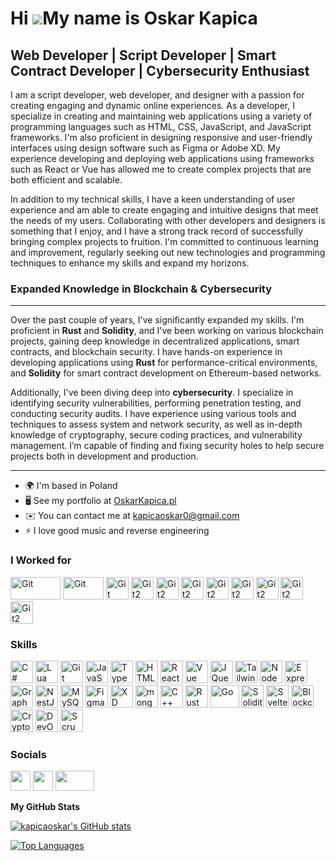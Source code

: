 Hi ![](https://user-images.githubusercontent.com/18350557/176309783-0785949b-9127-417c-8b55-ab5a4333674e.gif)My name is Oskar Kapica
====================================================================================================================================
Web Developer | Script Developer | Smart Contract Developer | Cybersecurity Enthusiast
------------------------------------------------------------------

I am a script developer, web developer, and designer with a passion for creating engaging and dynamic online experiences.  As a developer, I specialize in creating and maintaining web applications using a variety of programming languages such as HTML, CSS, JavaScript, and JavaScript frameworks. I'm also proficient in designing responsive and user-friendly interfaces using design software such as Figma or Adobe XD. My experience developing and deploying web applications using frameworks such as React or Vue has allowed me to create complex projects that are both efficient and scalable. 

In addition to my technical skills, I have a keen understanding of user experience and am able to create engaging and intuitive designs that meet the needs of my users. Collaborating with other developers and designers is something that I enjoy, and I have a strong track record of successfully bringing complex projects to fruition. I'm committed to continuous learning and improvement, regularly seeking out new technologies and programming techniques to enhance my skills and expand my horizons. 

### Expanded Knowledge in Blockchain & Cybersecurity
------------------------------------------------------------------

Over the past couple of years, I've significantly expanded my skills. I'm proficient in **Rust** and **Solidity**, and I've been working on various blockchain projects, gaining deep knowledge in decentralized applications, smart contracts, and blockchain security. I have hands-on experience in developing applications using **Rust** for performance-critical environments, and **Solidity** for smart contract development on Ethereum-based networks.

Additionally, I've been diving deep into **cybersecurity**. I specialize in identifying security vulnerabilities, performing penetration testing, and conducting security audits. I have experience using various tools and techniques to assess system and network security, as well as in-depth knowledge of cryptography, secure coding practices, and vulnerability management. I’m capable of finding and fixing security holes to help secure projects both in development and production.

---

* 🌍  I'm based in Poland
* 🖥️  See my portfolio at [OskarKapica.pl](http://oskarkapica.pl)
* ✉️  You can contact me at [kapicaoskar0@gmail.com](mailto:kapicaoskar0@gmail.com)
* ⚡  I love good music and reverse engineering

### I Worked for
<a href="https://2115.pl" target="_blank" rel="noreferrer"><img src="https://lobuzkochanajbardziej.pl/wp-content/uploads/2024/06/2115_logo.png" width="80" height="36" alt="Git" /></a>
<a href="https://fivecity.net" target="_blank" rel="noreferrer"><img src="https://i.postimg.cc/bNyM0GNG/logo-1.png" width="65" height="36" alt="Git" /></a>
<a href="https://www.bahu.pro" target="_blank" rel="noreferrer"><img src="https://cdn.discordapp.com/icons/726348408134172672/2c887029721afc9c7c1212a89ff1a746.webp?size=240" width="36" height="36" alt="Git" /></a>
<a href="https://exilerp.eu/" target="_blank" rel="noreferrer"><img src="https://i.ibb.co/RQgvC14/logo-3.png" width="36" height="36" alt="Git2" /></a>
<a href="https://discord.com/invite/waitrp" target="_blank" rel="noreferrer"><img src="https://i.ibb.co/PMJXQpF/logo-1-wait.webp" width="36" height="36" alt="Git2" /></a>
<a href="https://discord.com/invite/adrenalinarp" target="_blank" rel="noreferrer"><img src="https://i.ibb.co/JsKTD1D/logo-1.webp" width="36" height="36" alt="Git2" /></a>
<a href="https://discord.gg/clowns" target="_blank" rel="noreferrer"><img src="https://i.ibb.co/MgvdxL1/logo-2.webp" width="36" height="36" alt="Git2" /></a>
<a href="https://discord.com/invite/rp4u" target="_blank" rel="noreferrer"><img src="https://i.ibb.co/YyVF70F/ff72093ea8640fa719194d71717adfe252122adb.png" width="36" height="36" alt="Git2" /></a>
<a href="https://discord.com/invite/nightside" target="_blank" rel="noreferrer"><img src="https://cdn.discordapp.com/icons/967196037968187392/c0b9c0764bca2f6c2f00142fce8f0afc.webp?size=240" width="36" height="36" alt="Git2" /></a>
<a href="https://social-boosting.pl" target="_blank" rel="noreferrer"><img src="https://i.ibb.co/MGT61qZ/e3330ba0223a97e0684433a65037b477-removebg-preview.png" width="36" height="36" alt="Git2" /></a>
<a href="https://discord.gg/aliusrp" target="_blank" rel="noreferrer"><img src="https://i.ibb.co/nfb2ZhT/680735478794efe7796cadf6a8b4551d-c5-100x100-1-removebg-preview.png" width="36" height="36" alt="Git2" /></a>

### Skills

<p align="left">
<a href="https://docs.microsoft.com/en-us/dotnet/csharp/" target="_blank" rel="noreferrer"><img src="https://raw.githubusercontent.com/danielcranney/readme-generator/main/public/icons/skills/csharp-colored.svg" width="36" height="36" alt="C#" /></a>
<a href="https://www.lua.org/docs.html" target="_blank" rel="noreferrer"><img src="https://upload.wikimedia.org/wikipedia/commons/thumb/c/cf/Lua-Logo.svg/1200px-Lua-Logo.svg.png" width="36" height="36" alt="Lua" /></a>
<a href="https://git-scm.com/" target="_blank" rel="noreferrer"><img src="https://raw.githubusercontent.com/danielcranney/readme-generator/main/public/icons/skills/git-colored.svg" width="36" height="36" alt="Git" /></a>
<a href="https://developer.mozilla.org/en-US/docs/Web/JavaScript" target="_blank" rel="noreferrer"><img src="https://raw.githubusercontent.com/danielcranney/readme-generator/main/public/icons/skills/javascript-colored.svg" width="36" height="36" alt="JavaScript" /></a>
<a href="https://www.typescriptlang.org/" target="_blank" rel="noreferrer"><img src="https://raw.githubusercontent.com/danielcranney/readme-generator/main/public/icons/skills/typescript-colored.svg" width="36" height="36" alt="TypeScript" /></a>
<a href="https://developer.mozilla.org/en-US/docs/Glossary/HTML5" target="_blank" rel="noreferrer"><img src="https://raw.githubusercontent.com/danielcranney/readme-generator/main/public/icons/skills/html5-colored.svg" width="36" height="36" alt="HTML5" /></a>
<a href="https://reactjs.org/" target="_blank" rel="noreferrer"><img src="https://raw.githubusercontent.com/danielcranney/readme-generator/main/public/icons/skills/react-colored.svg" width="36" height="36" alt="React" /></a>
<a href="https://vuejs.org/" target="_blank" rel="noreferrer"><img src="https://raw.githubusercontent.com/danielcranney/readme-generator/main/public/icons/skills/vuejs-colored.svg" width="36" height="36" alt="Vue" /></a>
<a href="https://jquery.com/" target="_blank" rel="noreferrer"><img src="https://raw.githubusercontent.com/danielcranney/readme-generator/main/public/icons/skills/jquery-colored.svg" width="36" height="36"  alt="JQuery" /></a>
<a href="https://tailwindcss.com/" target="_blank" rel="noreferrer"><img src="https://raw.githubusercontent.com/danielcranney/readme-generator/main/public/icons/skills/tailwindcss-colored.svg" width="36" height="36" alt="TailwindCSS" /></a>
<a href="https://nodejs.org/en/" target="_blank" rel="noreferrer"><img src="https://raw.githubusercontent.com/danielcranney/readme-generator/main/public/icons/skills/nodejs-colored.svg" width="36" height="36" alt="NodeJS" /></a>
<a href="https://expressjs.com/" target="_blank" rel="noreferrer"><img src="https://raw.githubusercontent.com/danielcranney/readme-generator/main/public/icons/skills/express-colored.svg" width="36" height="36" alt="Express" /></a>
<a href="https://graphql.org/" target="_blank" rel="noreferrer"><img src="https://raw.githubusercontent.com/danielcranney/readme-generator/main/public/icons/skills/graphql-colored.svg" width="36" height="36" alt="GraphQL" /></a>
<a href="https://docs.nestjs.com/" target="_blank" rel="noreferrer"><img src="https://raw.githubusercontent.com/danielcranney/readme-generator/main/public/icons/skills/nestjs-colored.svg" width="36" height="36" alt="NestJS" /></a>
<a href="https://www.mysql.com/" target="_blank" rel="noreferrer"><img src="https://raw.githubusercontent.com/danielcranney/readme-generator/main/public/icons/skills/mysql-colored.svg" width="36" height="36" alt="MySQL" /></a>
<a href="https://www.figma.com/" target="_blank" rel="noreferrer"><img src="https://raw.githubusercontent.com/danielcranney/readme-generator/main/public/icons/skills/figma-colored.svg" width="36" height="36" alt="Figma" /></a>
<a href="https://www.adobe.com/uk/products/xd.html" target="_blank" rel="noreferrer"><img src="https://raw.githubusercontent.com/danielcranney/readme-generator/main/public/icons/skills/xd-colored.svg" width="36" height="36" alt="XD" /></a>
<a href="https://www.mongodb.com/" target="_blank" rel="noreferrer"><img src="https://www.svgrepo.com/show/331488/mongodb.svg" width="36" height="36" alt="mongodb" /></a>
        <a href="https://cpp-lang.net/" target="_blank" rel="noreferrer"><img src="https://external-content.duckduckgo.com/iu/?u=https%3A%2F%2Fbrandslogos.com%2Fwp-content%2Fuploads%2Fimages%2Flarge%2Fc-logo-black-and-white.png&f=1&nofb=1&ipt=b75a2962c0cf263fc0e9711df55ab7cb3539fd8b3e56c243cd108c1f1a93843c" width="36" height="36" alt="C++" /></a>
    <a href="https://www.rust-lang.org/" target="_blank" rel="noreferrer"><img src="https://www.vectorlogo.zone/logos/rust-lang/rust-lang-icon.svg" width="36" height="36" alt="Rust" /></a>
  <a href="https://go.dev target="_blank" rel="noreferrer"><img src="https://external-content.duckduckgo.com/iu/?u=https%3A%2F%2Fdownload.logo.wine%2Flogo%2FGo_(programming_language)%2FGo_(programming_language)-Logo.wine.png&f=1&nofb=1&ipt=a9b3a42f0ec31eda1d1d73387d80da235c6fb7742c173e803be1778fd0dfd13c" width="46" height="36" alt="Go" /></a>
<a href="https://docs.soliditylang.org/" target="_blank" rel="noreferrer"><img src="https://external-content.duckduckgo.com/iu/?u=https%3A%2F%2Fwww.instinctools.com%2Fwp-content%2Fuploads%2F2020%2F03%2FSolidity_logo-2.png&f=1&nofb=1&ipt=ec4b3832c001ed9c6db52aeb8e09d736ba02375b51cde3e59f2aaa770d8f7e54" width="36" height="36" alt="Solidity" /></a>
<a href="https://svelte.dev/" target="_blank" rel="noreferrer"><img src="https://upload.wikimedia.org/wikipedia/commons/1/1b/Svelte_Logo.svg" width="36" height="36" alt="Svelte" /></a>
<a href="https://en.wikipedia.org/wiki/Blockchain" target="_blank" rel="noreferrer"><img src="https://cdn-icons-png.flaticon.com/512/2773/2773784.png" width="36" height="36" alt="Blockchain" /></a>
<a href="https://en.wikipedia.org/wiki/Cryptography" target="_blank" rel="noreferrer"><img src="https://cdn-icons-png.flaticon.com/512/3062/3062634.png" width="36" height="36" alt="Cryptography" /></a>
<a href="https://en.wikipedia.org/wiki/DevOps" target="_blank" rel="noreferrer"><img src="https://cdn-icons-png.flaticon.com/512/1055/1055687.png" width="36" height="36" alt="DevOps" /></a>
<a href="https://en.wikipedia.org/wiki/Scrum_(software_development)" target="_blank" rel="noreferrer"><img src="https://cdn-icons-png.flaticon.com/512/4228/4228612.png" width="36" height="36" alt="Scrum" /></a>
</p>

### Socials

<p align="left"> <a href="https://www.dev.to/kapicaoskar0" target="_blank" rel="noreferrer"><img src="https://raw.githubusercontent.com/danielcranney/readme-generator/main/public/icons/socials/github.svg" width="32" height="32" /></a> <a href="https://www.twitter.com/kapicaoskar0" target="_blank" rel="noreferrer"><img src="https://raw.githubusercontent.com/danielcranney/readme-generator/main/public/icons/socials/twitter.svg" width="32" height="32" /></a>
<a href="https://www.npmjs.com/~oskarkapica" target="_blank" rel="noreferrer"><img src="https://upload.wikimedia.org/wikipedia/commons/thumb/d/db/Npm-logo.svg/2560px-Npm-logo.svg.png" width="62" height="32" /></a></p>

<b>My GitHub Stats</b>

<a href="http://www.github.com/kapicaoskar"><img src="https://github-readme-stats.vercel.app/api?username=kapicaoskar&show_icons=true&hide=&count_private=true&title_color=0891b2&text_color=ffffff&icon_color=0891b2&bg_color=1c1917&hide_border=true&show_icons=true" alt="kapicaoskar's GitHub stats" /></a>

<a href="https://github.com/kapicaoskar" align="left"><img src="https://github-readme-stats.vercel.app/api/top-langs/?username=kapicaoskar&langs_count=10&title_color=0891b2&text_color=ffffff&icon_color=0891b2&bg_color=1c1917&hide_border=true&locale=en&custom_title=Top%20%Languages" alt="Top Languages" /></a>


